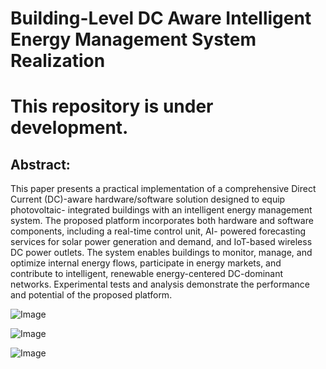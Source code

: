 # Building-Level DC Aware Intelligent Energy Management System Realization

# This repository is under development. 

## Abstract: 
This paper presents a practical implementation of 
a  comprehensive  Direct  Current  (DC)-aware 
hardware/software  solution  designed  to  equip  photovoltaic-
integrated  buildings  with  an  intelligent  energy  management 
system. The proposed platform incorporates both hardware and 
software  components,  including  a  real-time  control  unit,  AI-
powered  forecasting  services  for  solar  power  generation  and 
demand, and IoT-based wireless DC power outlets. The system 
enables  buildings  to  monitor,  manage,  and  optimize  internal 
energy flows, participate in energy markets, and contribute to 
intelligent, renewable energy-centered DC-dominant networks. 
Experimental tests and analysis demonstrate the performance 
and potential of the proposed platform. 

![Image](https://github.com/user-attachments/assets/5040d02f-e760-45a7-b238-7c7c35129eb5)

![Image](https://github.com/user-attachments/assets/d07d78ef-c997-47e7-9ecf-f9b8df702cad)

![Image](https://github.com/user-attachments/assets/4b0768ad-6769-480c-8755-dd1ab623256f)
